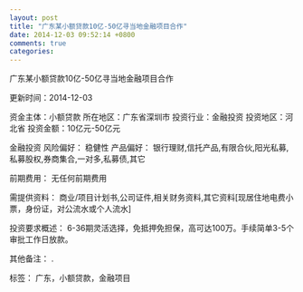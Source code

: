 ```yaml
---
layout: post
title: "广东某小额贷款10亿-50亿寻当地金融项目合作"
date: 2014-12-03 09:52:14 +0800
comments: true
categories: 
---
```

广东某小额贷款10亿-50亿寻当地金融项目合作



更新时间：2014-12-03

资金主体：小额贷款
所在地区：广东省深圳市
投资行业：金融投资
投资地区：河北省
投资金额：10亿元-50亿元

金融投资
风险偏好：
                            稳健性 
                                                                                产品偏好：
                            银行理财,信托产品,有限合伙,阳光私募,私募股权,券商集合,一对多,私募债,其它

前期费用：
无任何前期费用

需提供资料：
商业/项目计划书,公司证件,相关财务资料,其它资料[现居住地电费小票，身份证，对公流水或个人流水]

投资要求概述：
6-36期灵活选择，免抵押免担保，高可达100万。手续简单3-5个审批工作日放款。

其他备注：
.

标签：
广东，小额贷款，金融项目

